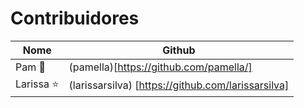 # Contribuidores
| Nome | Github |
| --- | --- |
| Pam :rocket: | (pamella)[https://github.com/pamella/]|
| Larissa :star: | (larissarsilva) [https://github.com/larissarsilva]|


